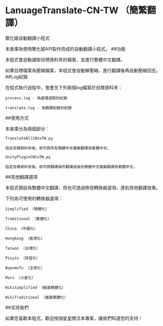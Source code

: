 # LanuageTranslate-CN-TW （簡繁翻譯）
繁化姬自動翻譯小程式

本倉庫為使用繁化姬API製作而成的自動翻譯小程式。
##功能

本程式會自動讀取目標資料夾的檔案，並進行繁體中文翻譯。

如果目標檔案為壓縮檔案，本程式會自動解壓縮，進行翻譯後再自動壓縮回去。
##Log紀錄

在程式執行過程中，會產生下列兩個log檔案於目標資料夾：

    process.log - 為處理過程的紀錄

    translate.log - 為翻譯紀錄的紀錄

##使用方式

本倉庫分為兩個部分：

    TranslateAllCNtoTW.py

    指定目標資料夾後，即可將所有簡體中文檔案翻譯為繁體中文。

    UnityPluginCNtoTW.py

    指定目標資料夾後，即可將翻譯插件翻譯過後的簡體中文檔案翻譯為繁體中文。

##其他翻譯選項

本程式預設為繁體中文翻譯，但也可透過修改轉換器選項，達到其他翻譯效果。

下列為可使用的轉換器選項：

    Simplified （簡體化）

    Traditional （繁體化）

    China （中國化）

    Hongkong （香港化）

    Taiwan （台灣化）

    Pinyin （拼音化）

    Bopomofo （注音化）

    Mars （火星化）

    WikiSimplified （維基簡體化）

    WikiTraditional （維基繁體化）

##支持我們

如果您喜歡本程式，歡迎按個星星關注本專案，讓我們知道您的支持！
